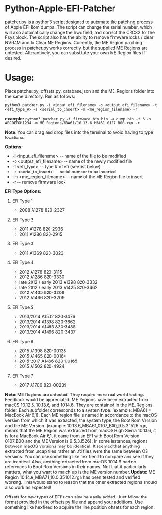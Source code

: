 # Python-Apple-EFI-Patcher
patcher.py is a python3 script designed to automate the patching process of Apple EFI Rom dumps. The script can change the serial number, which will also automatically change the hwc field, and correct the CRC32 for the Fsys block. The script also has the ability to remove firmware locks / clear NVRAM and to Clear ME Regions. Currently, the ME Region patching process in patcher.py works correctly, but the supplied ME Regions are untested. Alterantively, you can substitute your own ME Region files if desired.

# Usage:
Place patcher.py, offsets.py, database.json and the ME_Regions folder into the same directory. Run as follows:

`python3 patcher.py -i <input_efi_filename> -o <output_efi_filename> -t <efi_type_#> -s <serial_to_insert> -m <me_region_filename> -r`

__example:__ `python3 patcher.py -i firmware.bin.bin -o dump.bin -t 5 -s ABCDEFGH1234 -m ME_Regions/MBA61/10.13.6_MBA61_0107_B00.rgn -r`

__Note:__ You can drag and drop files into the terminal to avoid having to type locations.

__Options:__
* -i <input_efi_filename>     -- name of the file to be modified</li>
* -o <output_efi_filename>    -- name of the newly modified file</li>
* -t <efi_type>               -- type # of efi (see list below)</li>
* -s <serial_to_insert>       -- serial number to be inserted</li>
* -m <me_region_filename>     -- name of the ME Region file to insert</li>
* -r                          -- remove firmware lock</li>

__EFI Type Options:__

1. EFI Type 1
   - 2008 A1278 820-2327

2. EFI Type 2
   - 2011 A1278 820-2936
   - 2011 A1286 820-2915

3. EFI Type 3
   - 2011 A1369 820-3023

4. EFI Type 4 
   - 2012 A1278 820-3115
   - 2012 A1286 820-3330
   - late 2012 / early 2013 A1398 820-3332
   - late 2012 / early 2013 A1425 820-3462
   - 2012 A1465 820-3208
   - 2012 A1466 820-3209

5. EFI Type 5
   - 2013/2014 A1502 820-3476
   - 2013/2014 A1398 820-3662
   - 2013/2014 A1465 820-3435
   - 2013/2014 A1466 820-3437

6. EFI Type 6
   - 2015 A1398 820-00138
   - 2015 A1465 820-00164
   - 2015-2017 A1466 820-00165
   - 2015 A1502 820-4924

7. EFI Type 7
   - 2017 A1706 820-00239

__Note:__ ME Regions are untested! They require more real world testing. Feedback would be appreciated.
ME Regions have been extracted from macOS 10.12.6, 10.13.6, and 10.14.6. They are contained in the ME_Regions folder. Each subfolder corresponds to a system type. (example: MBA61 = MacBook Air 6,1). Each ME region file is named in accordance to the macOS version from which it was extracted, the system type, the Boot Rom Version and the ME Version. (example: 10.13.6_MBA61_0107_B00_9.5.3.1526.rgn, means that the ME Region was extracted from macOS High Sierra 10.13.6, it is for a MacBook Air 6,1, it came from an EFI with Boot Rom Version 0107_B00 and the ME Version is 9.5.3.1526). In some instances, regions between macOS versions may be identical. It seemed that anything extracted from .scap files rather an .fd files were the same between OS versions. You can use something like hex fiend to compare and see if they are identical. Also, anything extracted from macOS 10.14.6 had no references to Boot Rom Versions in their names. Not that it particularly matters, what you want to match up is the ME version number.
__Update:__ ME Region 10.14.6_MBA71_10.0.35.1012.rgn has been tested and verified working. This would stand to reason that the other extracted regions should also work as expected!

Offsets for new types of EFI's can also be easily added. Just follow the format provided in the offsets.py file and append your additions. Use something like hexfiend to acquire the line position offsets for each region.
